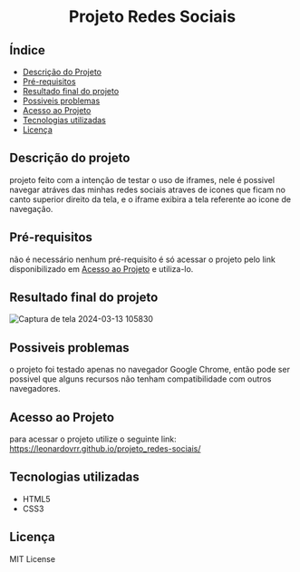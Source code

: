 <h1 align="center">
    Projeto Redes Sociais
</h1>

## Índice
* [Descrição do Projeto](#descrição-do-projeto)
* [Pré-requisitos](#pré-requisitos)
* [Resultado final do projeto](#resultado-final-do-projeto)
* [Possiveis problemas](#possiveis-problemas)
* [Acesso ao Projeto](#acesso-ao-projeto)
* [Tecnologias utilizadas](#tecnologias-utilizadas)
* [Licença](#licença)

## Descrição do projeto
projeto feito com a intenção de testar o uso de iframes, nele é possivel navegar atráves das minhas redes sociais atraves de icones que ficam no canto superior direito da tela, e o iframe exibira a tela referente ao icone de navegação.

## Pré-requisitos
não é necessário nenhum pré-requisito é só acessar o projeto pelo link disponibilizado em [Acesso ao Projeto](#acesso-ao-projeto) e utiliza-lo.

## Resultado final do projeto
![Captura de tela 2024-03-13 105830](https://github.com/LeonardoVRR/projeto_redes-sociais/assets/102774822/3574a956-1604-4017-a88c-166034d17305)

## Possiveis problemas
o projeto foi testado apenas no navegador Google Chrome, então pode ser possivel que alguns recursos não tenham compatibilidade com outros navegadores.

## Acesso ao Projeto
para acessar o projeto utilize o seguinte link:
https://leonardovrr.github.io/projeto_redes-sociais/

## Tecnologias utilizadas
- HTML5
- CSS3

## Licença
MIT License
